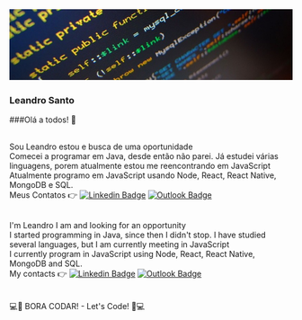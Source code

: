 <img width="auto" src="https://github.com/LeandroSanto/LeandroSanto/blob/master/code.jpg">

### Leandro Santo

###Olá a todos! :wave:

<br/>Sou Leandro estou e busca de uma oportunidade
<br/>Comecei a programar em Java, desde então não parei. Já estudei várias linguagens, porem atualmente estou me reencontrando em JavaScript
<br/>Atualmente programo em JavaScript usando Node, React, React Native, MongoDB e SQL.
<br> Meus Contatos :point_right: [![Linkedin Badge](https://img.shields.io/badge/-LeandroSanto-blue?style=flat-square&logo=Linkedin&logoColor=white&link=linkedin.com/in/leandro-do-espírito-santo-a798523a)](linkedin.com/in/leandro-do-espírito-santo-a798523a) [![Outlook Badge](https://img.shields.io/badge/-leandro.santo@outlook.com-c14438?style=flat-square&logo=Outlook&logoColor=white&link=mailto:leandro.santo@outlook.com)](mailto:leandro.santo@outlook.com) </br>


<br/>I'm Leandro I am and looking for an opportunity
<br/>I started programming in Java, since then I didn't stop. I have studied several languages, but I am currently meeting in JavaScript
<br/>I currently program in JavaScript using Node, React, React Native, MongoDB and SQL.
<br/> My contacts :point_right: [![Linkedin Badge](https://img.shields.io/badge/-LeandroSanto-blue?style=flat-square&logo=Linkedin&logoColor=white&link=linkedin.com/in/leandro-do-espírito-santo-a798523a)](linkedin.com/in/leandro-do-espírito-santo-a798523a) [![Outlook Badge](https://img.shields.io/badge/-leandro.santo@outlook.com-c14438?style=flat-square&logo=Outlook&logoColor=white&link=mailto:leandro.santo@outlook.com)](mailto:leandro.santo@outlook.com) </br>
<br /> <br />
:computer::running: BORA CODAR! - Let's Code! :running::computer:
